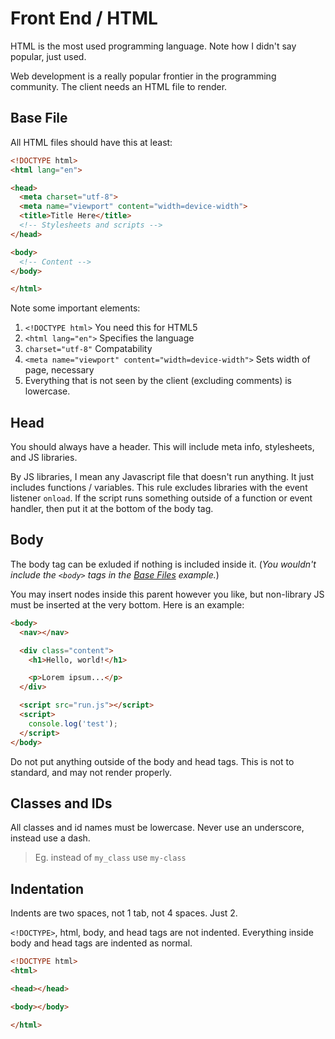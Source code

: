 # Front End / HTML

HTML is the most used programming language. Note how I didn't say popular, just used.

Web development is a really popular frontier in the programming community. The client needs an HTML file to render.

## Base File

All HTML files should have this at least:

```html
<!DOCTYPE html>
<html lang="en">

<head>
  <meta charset="utf-8">
  <meta name="viewport" content="width=device-width">
  <title>Title Here</title>
  <!-- Stylesheets and scripts -->
</head>

<body>
  <!-- Content -->
</body>

</html>
```

Note some important elements:

1. `<!DOCTYPE html>` You need this for HTML5
2. `<html lang="en">` Specifies the language
3. `charset="utf-8"` Compatability
4. `<meta name="viewport" content="width=device-width">` Sets width of page, necessary
5. Everything that is not seen by the client (excluding comments) is lowercase.

## Head

You should always have a header. This will include meta info, stylesheets, and JS libraries.

By JS libraries, I mean any Javascript file that doesn't run anything. It just includes functions / variables. This rule excludes libraries with the event listener `onload`. If the script runs something outside of a function or event handler, then put it at the bottom of the body tag.

## Body

The body tag can be exluded if nothing is included inside it. (_You wouldn't include the `<body>` tags in the [Base Files](#base-files) example._)

You may insert nodes inside this parent however you like, but non-library JS must be inserted at the very bottom. Here is an example:

```html
<body>
  <nav></nav>

  <div class="content">
    <h1>Hello, world!</h1>

    <p>Lorem ipsum...</p>
  </div>

  <script src="run.js"></script>
  <script>
    console.log('test');
  </script>
</body>
```

Do not put anything outside of the body and head tags. This is not to standard, and may not render properly.

## Classes and IDs

All classes and id names must be lowercase. Never use an underscore, instead use a dash.

> Eg. instead of `my_class` use `my-class`

## Indentation

Indents are two spaces, not 1 tab, not 4 spaces. Just 2.

`<!DOCTYPE>`, html, body, and head tags are not indented. Everything inside body and head tags are indented as normal.

```html
<!DOCTYPE html>
<html>

<head></head>

<body></body>

</html>
```
